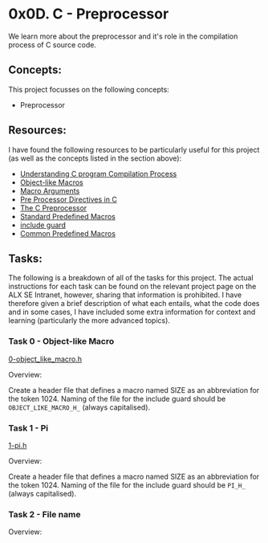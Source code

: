 # 0x0D. C - Preprocessor

We learn more about the preprocessor and it's role in the compilation process of C source code.

## Concepts:

This project focusses on the following concepts:

 - Preprocessor

## Resources:

I have found the following resources to be particularly useful for this project (as well as the concepts listed in the section above):

 - [Understanding C program Compilation Process](https://www.youtube.com/watch?v=eW5he5uFBNM)
 - [Object-like Macros](https://gcc.gnu.org/onlinedocs/gcc-5.1.0/cpp/Object-like-Macros.html#Object-like-Macros)
 - [Macro Arguments](https://gcc.gnu.org/onlinedocs/gcc-5.1.0/cpp/Macro-Arguments.html#Macro-Arguments)
 - [Pre Processor Directives in C](https://www.youtube.com/watch?v=X6HiYbY3Uak)
 - [The C Preprocessor](https://www.cprogramming.com/tutorial/cpreprocessor.html)
 - [Standard Predefined Macros](https://gcc.gnu.org/onlinedocs/gcc-5.1.0/cpp/Standard-Predefined-Macros.html#Standard-Predefined-Macros)
 - [include guard](https://en.wikipedia.org/wiki/Include_guard)
 - [Common Predefined Macros](https://gcc.gnu.org/onlinedocs/gcc-5.1.0/cpp/Common-Predefined-Macros.html#Common-Predefined-Macros)

## Tasks:

The following is a breakdown of all of the tasks for this project. The actual instructions for each task can be found on the relevant project page on the ALX SE Intranet, however, sharing that information is prohibited. I have therefore given a brief description of what each entails, what the code does and in some cases, I have included some extra information for context and learning (particularly the more advanced topics).

### Task 0 - Object-like Macro

[0-object_like_macro.h](https://github.com/deanbirnie/alx-low_level_programming/blob/master/0x0D-preprocessor/0-object_like_macro.h)

Overview:

Create a header file that defines a macro named SIZE as an abbreviation for the token 1024. Naming of the file for the include guard should be `OBJECT_LIKE_MACRO_H_` (always capitalised).

### Task 1 - Pi

[1-pi.h](https://github.com/deanbirnie/alx-low_level_programming/blob/master/0x0D-preprocessor/1-pi.h)

Overview:

Create a header file that defines a macro named SIZE as an abbreviation for the token 1024. Naming of the file for the include guard should be `PI_H_` (always capitalised).

### Task 2 - File name

[]()

Overview:

